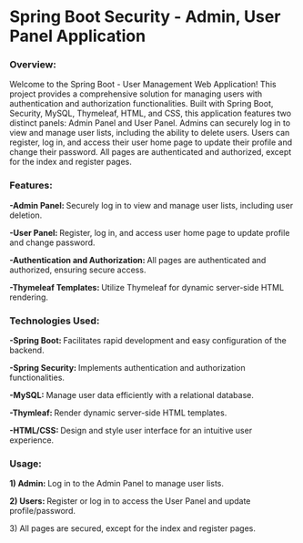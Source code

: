 <h1>Spring Boot Security - Admin, User Panel Application</h1>

<h3>Overview:</h3>
<p>Welcome to the Spring Boot - User Management Web Application! This project provides a comprehensive solution for managing users with authentication and authorization functionalities. Built with Spring Boot, Security, MySQL, Thymeleaf, HTML, and CSS, this application features two distinct panels: Admin Panel and User Panel. Admins can securely log in to view and manage user lists, including the ability to delete users. Users can register, log in, and access their user home page to update their profile and change their password. All pages are authenticated and authorized, except for the index and register pages.</p>

<h3>Features:</h3>
<p><b> -Admin Panel: </b> Securely log in to view and manage user lists, including user deletion.</p>
<p><b> -User Panel: </b>Register, log in, and access user home page to update profile and change password.</p>
<p><b> -Authentication and Authorization: </b>All pages are authenticated and authorized, ensuring secure access.</p>
<p><b> -Thymeleaf Templates: </b> Utilize Thymeleaf for dynamic server-side HTML rendering.</p>

<h3>Technologies Used:</h3>
<p><b>-Spring Boot: </b>Facilitates rapid development and easy configuration of the backend.</p>
<p><b>-Spring Security: </b> Implements authentication and authorization functionalities.</p>
<p><b>-MySQL: </b>Manage user data efficiently with a relational database.</p>
<p><b>-Thymleaf: </b>Render dynamic server-side HTML templates.</p>
<p><b>-HTML/CSS: </b> Design and style user interface for an intuitive user experience.</p>

<h3>Usage:</h3>
<p><b>1) Admin: </b>Log in to the Admin Panel to manage user lists.</p>
<p><b>2) Users: </b>Register or log in to access the User Panel and update profile/password.</p>
<p>3) All pages are secured, except for the index and register pages.</p>
